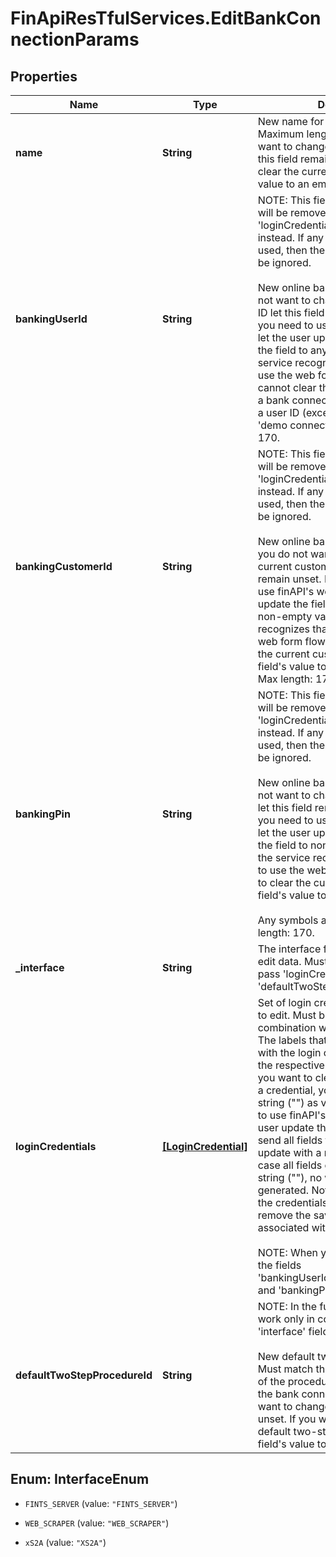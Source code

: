 # FinApiResTfulServices.EditBankConnectionParams

## Properties
Name | Type | Description | Notes
------------ | ------------- | ------------- | -------------
**name** | **String** | New name for the bank connection. Maximum length is 64. If you do not want to change the current name let this field remain unset. If you want to clear the current name, set the field's value to an empty string (\"\"). | [optional] 
**bankingUserId** | **String** | NOTE: This field is deprecated and will be removed at some point. Use 'loginCredentials' + 'interface' instead. If any of those two fields is used, then the value of this field will be ignored.<br><br>New online banking user ID. If you do not want to change the current user ID let this field remain unset. In case you need to use finAPI's web form to let the user update the field, just set the field to any value, so that the service recognizes that you wish to use the web form flow. Note that you cannot clear the current user ID, i.e. a bank connection must always have a user ID (except for when it is a 'demo connection'). Max length: 170. | [optional] 
**bankingCustomerId** | **String** | NOTE: This field is deprecated and will be removed at some point. Use 'loginCredentials' + 'interface' instead. If any of those two fields is used, then the value of this field will be ignored.<br><br>New online banking customer ID. If you do not want to change the current customer ID let this field remain unset. In case you need to use finAPI's web form to let the user update the field, just set the field to non-empty value, so that the service recognizes that you wish to use the web form flow. If you want to clear the current customer ID, set the field's value to an empty string (\"\"). Max length: 170. | [optional] 
**bankingPin** | **String** | NOTE: This field is deprecated and will be removed at some point. Use 'loginCredentials' + 'interface' instead. If any of those two fields is used, then the value of this field will be ignored.<br><br>New online banking PIN. If you do not want to change the current PIN let this field remain unset. In case you need to use finAPI's web form to let the user update the field, just set the field to non-empty value, so that the service recognizes that you wish to use the web form flow. If you want to clear the current PIN, set the field's value to an empty string (\"\").<br/><br/>Any symbols are allowed. Max length: 170. | [optional] 
**_interface** | **String** | The interface for which you want to edit data. Must be given when you pass 'loginCredentials' and/or a 'defaultTwoStepProcedureId'. | [optional] 
**loginCredentials** | [**[LoginCredential]**](LoginCredential.md) | Set of login credentials that you want to edit. Must be passed in combination with the 'interface' field. The labels that you pass must match with the login credential labels that the respective interface defines. If you want to clear the stored value for a credential, you can pass an empty string (\"\") as value.In case you need to use finAPI's web form to let the user update the login credentials, send all fields the user wishes to update with a non-empty value.In case all fields contain an empty string (\"\"), no webform will be generated. Note that any change in the credentials will automatically remove the saved consent data associated with those credentials.<br><br>NOTE: When you pass this field, then the fields 'bankingUserId','bankingCustomerId' and 'bankingPin' will be ignored. | [optional] 
**defaultTwoStepProcedureId** | **String** | NOTE: In the future, this field will work only in combination with the 'interface' field.<br><br>New default two-step-procedure. Must match the 'procedureId' of one of the procedures that are listed in the bank connection. If you do not want to change this field let it remain unset. If you want to clear the current default two-step-procedure, set the field's value to an empty string (\"\"). | [optional] 


<a name="InterfaceEnum"></a>
## Enum: InterfaceEnum


* `FINTS_SERVER` (value: `"FINTS_SERVER"`)

* `WEB_SCRAPER` (value: `"WEB_SCRAPER"`)

* `xS2A` (value: `"XS2A"`)




